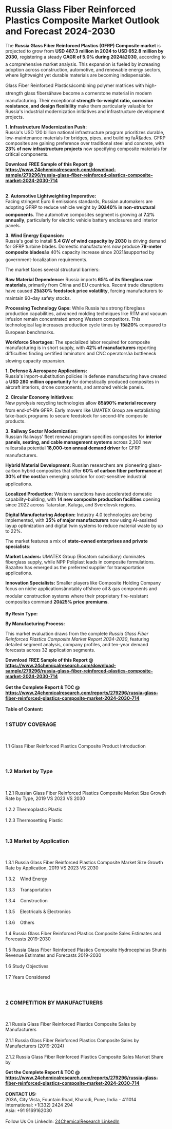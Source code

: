 <h1>Russia Glass Fiber Reinforced Plastics Composite Market Outlook and Forecast 2024-2030</h1><p>The <strong>Russia Glass Fiber Reinforced Plastics (GFRP) Composite market</strong> is projected to grow from <strong>USD 487.3 million in 2024 to USD 652.8 million by 2030</strong>, registering a steady <strong>CAGR of 5.0% during 2024â2030</strong>, according to a comprehensive market analysis. This expansion is fueled by increasing adoption across construction, automotive, and renewable energy sectors, where lightweight yet durable materials are becoming indispensable.</p><p>Glass Fiber Reinforced Plasticsâcombining polymer matrices with high-strength glass fibersâhave become a cornerstone material in modern manufacturing. Their exceptional <strong>strength-to-weight ratio, corrosion resistance, and design flexibility</strong> make them particularly valuable for Russia's industrial modernization initiatives and infrastructure development projects.</p><p><strong>1. Infrastructure Modernization Push:</strong><br>
Russia's USD 120 billion national infrastructure program prioritizes durable, low-maintenance materials for bridges, pipes, and building faÃ§ades. GFRP composites are gaining preference over traditional steel and concrete, with <strong>23% of new infrastructure projects</strong> now specifying composite materials for critical components.</p><div><b>Download FREE Sample of this Report @ 
            <a href="https://www.24chemicalresearch.com/download-sample/279296/russia-glass-fiber-reinforced-plastics-composite-market-2024-2030-714">
            https://www.24chemicalresearch.com/download-sample/279296/russia-glass-fiber-reinforced-plastics-composite-market-2024-2030-714</a></b></div><br><p><strong>2. Automotive Lightweighting Imperative:</strong><br>
Facing stringent Euro 6 emissions standards, Russian automakers are adopting GFRP to reduce vehicle weight by <strong>30â40% in non-structural components</strong>. The automotive composites segment is growing at <strong>7.2% annually</strong>, particularly for electric vehicle battery enclosures and interior panels.</p><p><strong>3. Wind Energy Expansion:</strong><br>
Russia's goal to install <strong>5.4 GW of wind capacity by 2030</strong> is driving demand for GFRP turbine blades. Domestic manufacturers now produce <strong>78-meter composite blades</strong>âa 40% capacity increase since 2021âsupported by government-localization requirements.</p><p>The market faces several structural barriers:</p><p><strong>Raw Material Dependence:</strong> Russia imports <strong>65% of its fiberglass raw materials</strong>, primarily from China and EU countries. Recent trade disruptions have caused <strong>25â30% feedstock price volatility</strong>, forcing manufacturers to maintain 90-day safety stocks.</p><p><strong>Processing Technology Gaps:</strong> While Russia has strong fibreglass production capabilities, advanced molding techniques like RTM and vacuum infusion remain concentrated among Western competitors. This technological lag increases production cycle times by <strong>15â20%</strong> compared to European benchmarks.</p><p><strong>Workforce Shortages:</strong> The specialized labor required for composite manufacturing is in short supply, with <strong>42% of manufacturers</strong> reporting difficulties finding certified laminators and CNC operatorsâa bottleneck slowing capacity expansion.</p><p><strong>1. Defense &amp; Aerospace Applications:</strong><br>
Russia's import-substitution policies in defense manufacturing have created a <strong>USD 280 million opportunity</strong> for domestically produced composites in aircraft interiors, drone components, and armored vehicle panels.</p><p><strong>2. Circular Economy Initiatives:</strong><br>
New pyrolysis recycling technologies allow <strong>85â90% material recovery</strong> from end-of-life GFRP. Early movers like UMATEX Group are establishing take-back programs to secure feedstock for second-life composite products.</p><p><strong>3. Railway Sector Modernization:</strong><br>
Russian Railways' fleet renewal program specifies composites for <strong>interior panels, seating, and cable management systems</strong> across 2,300 new railcarsâa potential <strong>18,000-ton annual demand driver</strong> for GFRP manufacturers.</p><p><strong>Hybrid Material Development:</strong> Russian researchers are pioneering glass-carbon hybrid composites that offer <strong>60% of carbon fiber performance at 30% of the cost</strong>âan emerging solution for cost-sensitive industrial applications.</p><p><strong>Localized Production:</strong> Western sanctions have accelerated domestic capability-building, with <strong>14 new composite production facilities</strong> opening since 2022 across Tatarstan, Kaluga, and Sverdlovsk regions.</p><p><strong>Digital Manufacturing Adoption:</strong> Industry 4.0 technologies are being implemented, with <strong>35% of major manufacturers</strong> now using AI-assisted layup optimization and digital twin systems to reduce material waste by up to 22%.</p><p>The market features a mix of <strong>state-owned enterprises and private specialists</strong>:</p><p><strong>Market Leaders:</strong>  
UMATEX Group (Rosatom subsidiary) dominates fiberglass supply, while NPP Poliplast leads in composite formulations. Bazaltex has emerged as the preferred supplier for transportation applications.</p><p><strong>Innovation Specialists:</strong>  
Smaller players like Composite Holding Company focus on niche applicationsânotably offshore oil &amp; gas components and modular construction systems where their proprietary fire-resistant composites command <strong>20â25% price premiums</strong>.</p><p><strong>By Resin Type:</strong></p><p><strong>By Manufacturing Process:</strong></p><p>This market evaluation draws from the complete <em>Russia Glass Fiber Reinforced Plastics Composite Market Report 2024-2030</em>, featuring detailed segment analysis, company profiles, and ten-year demand forecasts across 32 application segments.</p><div><b>Download FREE Sample of this Report @ 
            <a href="https://www.24chemicalresearch.com/download-sample/279296/russia-glass-fiber-reinforced-plastics-composite-market-2024-2030-714">
            https://www.24chemicalresearch.com/download-sample/279296/russia-glass-fiber-reinforced-plastics-composite-market-2024-2030-714</a></b></div><br><div><b>Get the Complete Report & TOC @ 
            <a href="https://www.24chemicalresearch.com/reports/279296/russia-glass-fiber-reinforced-plastics-composite-market-2024-2030-714">
            https://www.24chemicalresearch.com/reports/279296/russia-glass-fiber-reinforced-plastics-composite-market-2024-2030-714</a></b></div><br>
            <b>Table of Content:</b><p><h2><span style="font-size:16px"><strong>1 STUDY COVERAGE</strong></span></h2><br />
<p>1.1 Glass Fiber Reinforced Plastics Composite Product Introduction</p><br />
<h2><span style="font-size:16px"><strong>1.2 Market by Type</strong></span></h2><br />
<p>1.2.1 Russian Glass Fiber Reinforced Plastics Composite Market Size Growth Rate by Type, 2019 VS 2023 VS 2030<br /><br />
1.2.2 Thermoplastic Plastic&nbsp;&nbsp; &nbsp;<br /><br />
1.2.3 Thermosetting Plastic<br /><br />
<h2><span style="font-size:16px"><strong>1.3 Market by Application</strong></span></h2><br />
<p>1.3.1 Russia Glass Fiber Reinforced Plastics Composite Market Size Growth Rate by Application, 2019 VS 2023 VS 2030<br /><br />
1.3.2&nbsp;&nbsp; &nbsp;Wind Energy<br /><br />
1.3.3&nbsp;&nbsp; &nbsp;Transportation<br /><br />
1.3.4&nbsp;&nbsp; &nbsp;Construction<br /><br />
1.3.5&nbsp;&nbsp; &nbsp;Electricals & Electronics<br /><br />
1.3.6&nbsp;&nbsp; &nbsp;Others<br /><br />
1.4 Russia Glass Fiber Reinforced Plastics Composite Sales Estimates and Forecasts 2019-2030<br /><br />
1.5 Russia Glass Fiber Reinforced Plastics Composite Hydrocephalus Shunts Revenue Estimates and Forecasts 2019-2030<br /><br />
1.6 Study Objectives<br /><br />
1.7 Years Considered</p><br />
<h2><span style="font-size:16px"><strong>2 COMPETITION BY MANUFACTURERS</strong></span></h2><br />
<p>2.1 Russia Glass Fiber Reinforced Plastics Composite Sales by Manufacturers<br /><br />
2.1.1 Russia Glass Fiber Reinforced Plastics Composite Sales by Manufacturers (2019-2024)<br /><br />
2.1.2 Russia Glass Fiber Reinforced Plastics Composite Sales Market Share by </p><div><b>Get the Complete Report & TOC @ 
            <a href="https://www.24chemicalresearch.com/reports/279296/russia-glass-fiber-reinforced-plastics-composite-market-2024-2030-714">
            https://www.24chemicalresearch.com/reports/279296/russia-glass-fiber-reinforced-plastics-composite-market-2024-2030-714</a></b></div><br><b>CONTACT US:</b><br>
            203A, City Vista, Fountain Road, Kharadi, Pune, India - 411014<br>
            International: +1(332) 2424 294<br>
            Asia: +91 9169162030 <br><br>
            Follow Us On LinkedIn: <a href="https://www.linkedin.com/company/24chemicalresearch/">24ChemicalResearch LinkedIn</a>